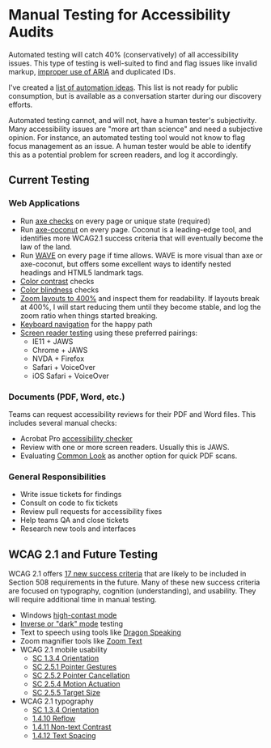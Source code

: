 # Manual Testing for Accessibility Audits

Automated testing will catch 40% \(conservatively\) of all accessibility issues. This type of testing is well-suited to find and flag issues like invalid markup, [improper use of ARIA](https://www.w3.org/TR/using-aria/) and duplicated IDs.

I've created a [list of automation ideas](https://github.com/department-of-veterans-affairs/va.gov-team-sensitive/blob/master/platform/accessibility/automation/automation-ideas.md). This list is not ready for public consumption, but is available as a conversation starter during our discovery efforts.

Automated testing cannot, and will not, have a human tester's subjectivity. Many accessibility issues are "more art than science" and need a subjective opinion. For instance, an automated testing tool would not know to flag focus management as an issue. A human tester would be able to identify this as a potential problem for screen readers, and log it accordingly.

## Current Testing

### Web Applications

* Run [axe checks](https://deque.com/axe) on every page or unique state \(required\)
* Run [axe-coconut](https://www.deque.com/axe/axe-for-web/early-release/) on every page. Coconut is a leading-edge tool, and identifies more WCAG2.1 success criteria that will eventually become the law of the land.
* Run [WAVE](https://wave.webaim.org/) on every page if time allows. WAVE is more visual than axe or axe-coconut, but offers some excellent ways to identify nested headings and HTML5 landmark tags.
* [Color contrast](https://github.com/department-of-veterans-affairs/va.gov-team/blob/master/platform/accessibility/508-accessibility-best-practices.md#color-contrast) checks
* [Color blindness](https://github.com/department-of-veterans-affairs/va.gov-team/blob/master/platform/accessibility/508-accessibility-best-practices.md#colorblindness) checks
* [Zoom layouts to 400%](https://github.com/department-of-veterans-affairs/va.gov-team/blob/master/platform/accessibility/508-accessibility-best-practices.md#zoom-to-400) and inspect them for readability. If layouts break at 400%, I will start reducing them until they become stable, and log the zoom ratio when things started breaking.
* [Keyboard navigation](https://github.com/department-of-veterans-affairs/va.gov-team/blob/master/platform/accessibility/508-accessibility-best-practices.md#keyboard-navigation) for the happy path
* [Screen reader testing](https://github.com/department-of-veterans-affairs/va.gov-team/blob/master/platform/accessibility/508-accessibility-best-practices.md#keyboard-navigation) using these preferred pairings:
  * IE11 + JAWS
  * Chrome + JAWS
  * NVDA + Firefox
  * Safari + VoiceOver
  * iOS Safari + VoiceOver

### Documents \(PDF, Word, etc.\)

Teams can request accessibility reviews for their PDF and Word files. This includes several manual checks:

* Acrobat Pro [accessibility checker](https://www.adobe.com/accessibility/products/acrobat/using-acrobat-pro-accessibility-checker.html)
* Review with one or more screen readers. Usually this is JAWS.
* Evaluating [Common Look](https://commonlook.com/accessibility-software/pdf-validator/) as another option for quick PDF scans.

### General Responsibilities

* Write issue tickets for findings
* Consult on code to fix tickets
* Review pull requests for accessibility fixes
* Help teams QA and close tickets
* Research new tools and interfaces

## WCAG 2.1 and Future Testing

WCAG 2.1 offers [17 new success criteria](https://www.w3.org/WAI/standards-guidelines/wcag/new-in-21/) that are likely to be included in Section 508 requirements in the future. Many of these new success criteria are focused on typography, cognition \(understanding\), and usability. They will require additional time in manual testing.

* Windows [high-contast mode](https://support.microsoft.com/en-us/help/13862/windows-10-use-high-contrast-mode)
* [Inverse or "dark" mode](https://css-tricks.com/dark-modes-with-css/) testing
* Text to speech using tools like [Dragon Speaking](https://www.nuance.com/dragon/business-solutions/dragon-professional-individual.html)
* Zoom magnifier tools like [Zoom Text](https://www.zoomtext.com/)
* WCAG 2.1 mobile usability
  * [SC 1.3.4 Orientation](https://www.w3.org/WAI/standards-guidelines/wcag/new-in-21/#134-orientation-aa)
  * [SC 2.5.1 Pointer Gestures](https://www.w3.org/WAI/standards-guidelines/wcag/new-in-21/#251-pointer-gestures-a)
  * [SC 2.5.2 Pointer Cancellation](https://www.w3.org/WAI/standards-guidelines/wcag/new-in-21/#252-pointer-cancellation-a)
  * [SC 2.5.4 Motion Actuation](https://www.w3.org/WAI/standards-guidelines/wcag/new-in-21/#254-motion-actuation-a)
  * [SC 2.5.5 Target Size](https://www.w3.org/WAI/standards-guidelines/wcag/new-in-21/#255-target-size-aaa)
* WCAG 2.1 typography
  * [SC 1.3.4 Orientation](https://www.w3.org/WAI/standards-guidelines/wcag/new-in-21/#134-orientation-aa)
  * [1.4.10 Reflow](https://www.w3.org/WAI/standards-guidelines/wcag/new-in-21/#1410-reflow-aa)
  * [1.4.11 Non-text Contrast](https://www.w3.org/WAI/standards-guidelines/wcag/new-in-21/#1411-non-text-contrast-aa)
  * [1.4.12 Text Spacing](https://www.w3.org/WAI/standards-guidelines/wcag/new-in-21/#1412-text-spacing-aa)

